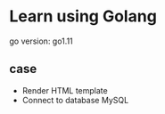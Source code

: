 # Learn using Golang

go version: go1.11

## case

- Render HTML template
- Connect to database MySQL